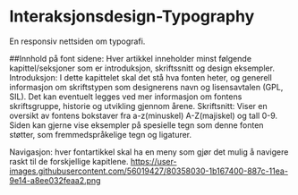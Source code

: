 # Interaksjonsdesign-Typography

En responsiv nettsiden om typografi. 

##Innhold på font sidene:
Hver artikkel inneholder minst følgende kapittel/seksjoner som er introduksjon, skriftssnitt og design eksempler. 
Introduksjon: I dette kapittelet skal det stå hva fonten heter, og generell informasjon om skriftstypen som designerens navn og lisensavtalen (GPL, SIL). Det kan eventuelt legges ved mer informasjon om fontens skriftsgruppe, historie og utvikling gjennom årene. 
Skriftsnitt: Viser en oversikt av fontens bokstaver fra a-z(minuskel) A-Z(majiskel) og tall 0-9. Siden kan gjerne vise eksempler på spesielle tegn som denne fonten støtter, som fremmedspråkelige tegn og ligaturer. 

Navigasjon: hver fontartikkel skal ha en meny som gjør det mulig å navigere raskt til de forskjellige kapitlene. 
https://user-images.githubusercontent.com/56019427/80358030-1b167400-887c-11ea-9e14-a8ee032feaa2.png 
